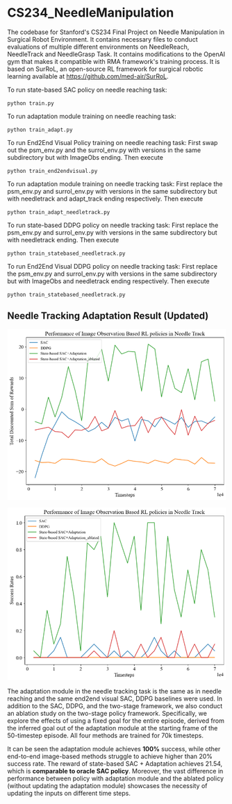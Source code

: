 # CS234_NeedleManipulation
The codebase for Stanford's CS234 Final Project on Needle Manipulation in Surgical Robot Environment.
It contains necessary files to conduct evaluations of multiple different environments on NeedleReach, NeedleTrack and NeedleGrasp Task.
It contains modifications to the OpenAI gym that makes it compatible with RMA framework's training process.
It is based on SurRoL, an open-source RL framework for surgical robotic learning available at https://github.com/med-air/SurRoL.

To run state-based SAC policy on needle reaching task:
```
python train.py
```

To run adaptation module training on needle reaching task:
```
python train_adapt.py
```

To run End2End Visual Policy training on needle reaching task:
First swap out the psm_env.py and the surrol_env.py with versions in the same subdirectory but with ImageObs ending.
Then execute
```
python train_end2endvisual.py
```

To run adaptation module training on needle tracking task:
First replace the psm_env.py and surrol_env.py with versions in the same subdirectory but with needletrack and adapt_track ending respectively.
Then execute
```
python train_adapt_needletrack.py
```

To run state-based DDPG policy on needle tracking task:
First replace the psm_env.py and surrol_env.py with versions in the same subdirectory but with needletrack ending.
Then execute
```
python train_statebased_needletrack.py
```

To run End2End Visual DDPG policy on needle tracking task:
First replace the psm_env.py and surrol_env.py with versions in the same subdirectory but with ImageObs and needletrack ending respectively.
Then execute
```
python train_statebased_needletrack.py
```

## Needle Tracking Adaptation Result (Updated)
<p align="center">
   <img src="Updated_figures/needle_track_end2endvisual_rewards.png" alt="needle tracking rewards"/>
</p>
<p align="center">
   <img src="Updated_figures/needle_track_end2endvisual_successes.png" alt="needle tracking success rates"/>
</p>
The adaptation module in the needle tracking task is the same as in needle reaching and the same end2end visual SAC, DDPG baselines were used. In addition to the SAC, DDPG, and the two-stage framework, we also conduct an ablation study on the two-stage policy framework. Specifically, we explore the effects of using a fixed goal for the entire episode, derived from the inferred goal out of the adaptation module at the starting frame of the 50-timestep episode. All four methods are trained for 70k timesteps.

It can be seen the adaptation module achieves **100%** success, while other end-to-end image-based methods struggle to achieve higher than 20% success rate. The reward of state-based SAC + Adaptation achieves 21.54, which is **comparable to oracle SAC policy**. Moreover, the vast difference in performance between policy with adaptation module and the ablated policy (without updating the adaptation module) showcases the necessity of updating the inputs on different time steps.


